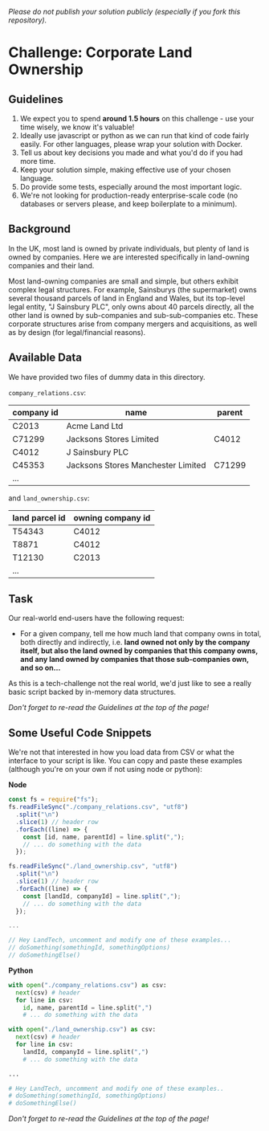 _Please do not publish your solution publicly (especially if you fork this repository)._

# Challenge: Corporate Land Ownership

## Guidelines

1. We expect you to spend **around 1.5 hours** on this challenge - use your time wisely, we know it's valuable!
2. Ideally use javascript or python as we can run that kind of code fairly easily. For other languages, please wrap your solution with Docker.
3. Tell us about key decisions you made and what you'd do if you had more time.
4. Keep your solution simple, making effective use of your chosen language.
5. Do provide some tests, especially around the most important logic.
6. We're not looking for production-ready enterprise-scale code (no databases or servers please, and keep boilerplate to a minimum).

## Background

In the UK, most land is owned by private individuals, but plenty of land is owned by companies. Here we are interested specifically in land-owning companies and their land.

Most land-owning companies are small and simple, but others exhibit complex legal structures. For example, Sainsburys (the supermarket) owns several thousand parcels of
land in England and Wales, but its top-level legal entity, "J Sainsbury PLC", only owns about 40 parcels directly, all the other land is owned by sub-companies and sub-sub-companies etc. These
corporate structures arise from company mergers and acquisitions, as well as by design (for legal/financial reasons).

## Available Data

We have provided two files of dummy data in this directory.

`company_relations.csv`:

| company id | name                               | parent |
| ---------- | ---------------------------------- | ------ |
| C2013      | Acme Land Ltd                      |        |
| C71299     | Jacksons Stores Limited            | C4012  |
| C4012      | J Sainsbury PLC                    |        |
| C45353     | Jacksons Stores Manchester Limited | C71299 |
| ...        |                                    |        |

and `land_ownership.csv`:

| land parcel id | owning company id |
| -------------- | ----------------- |
| T54343         | C4012             |
| T8871          | C4012             |
| T12130         | C2013             |
| ...            |                   |

## Task

Our real-world end-users have the following request:

- For a given company, tell me how much land that company owns in total, both directly and indirectly, i.e. **land owned not only by the company itself, but also the land owned by companies that this company owns, and any land owned by companies that those sub-companies own, and so on…**

As this is a tech-challenge not the real world, we'd just like to see a really basic script backed by in-memory data
structures.

_Don't forget to re-read the Guidelines at the top of the page!_

## Some Useful Code Snippets

We're not that interested in how you load data from CSV or what the interface to your script is like. You can copy and paste these examples (although you're on your own if not using node or python):

**Node**

```javascript
const fs = require("fs");
fs.readFileSync("./company_relations.csv", "utf8")
  .split("\n")
  .slice(1) // header row
  .forEach((line) => {
    const [id, name, parentId] = line.split(",");
    // ... do something with the data
  });

fs.readFileSync("./land_ownership.csv", "utf8")
  .split("\n")
  .slice(1) // header row
  .forEach((line) => {
    const [landId, companyId] = line.split(",");
    // ... do something with the data
  });

...

// Hey LandTech, uncomment and modify one of these examples...
// doSomething(somethingId, somethingOptions)
// doSomethingElse()
```

**Python**

```python
with open("./company_relations.csv") as csv:
  next(csv) # header
  for line in csv:
    id, name, parentId = line.split(",")
    # ... do something with the data

with open("./land_ownership.csv") as csv:
  next(csv) # header
  for line in csv:
    landId, companyId = line.split(",")
    # ... do something with the data

...

# Hey LandTech, uncomment and modify one of these examples..
# doSomething(somethingId, somethingOptions)
# doSomethingElse()
```

_Don't forget to re-read the Guidelines at the top of the page!_
